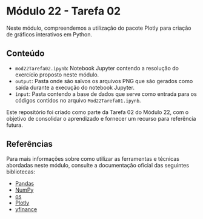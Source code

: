 # Módulo 22 - Tarefa 02

Neste módulo, compreendemos a utilização do pacote Plotly para criação de gráficos interativos em Python.

## Conteúdo

- `mod22Tarefa02.ipynb`: Notebook Jupyter contendo a resolução do exercício proposto neste módulo.
- `output`: Pasta onde são salvos os arquivos PNG que são gerados como saída durante a execução do notebook Jupyter.
- `input`: Pasta contendo a base de dados que serve como entrada para os códigos contidos no arquivo `Mod22Tarefa01.ipynb`.

Este repositório foi criado como parte da Tarefa 02 do Módulo 22, com o objetivo de consolidar o aprendizado e fornecer um recurso para referência futura.

## Referências

Para mais informações sobre como utilizar as ferramentas e técnicas abordadas neste módulo, consulte a documentação oficial das seguintes bibliotecas:

- [Pandas](https://pandas.pydata.org/docs/)
- [NumPy](https://numpy.org/doc/)
- [os](https://docs.python.org/3/library/os.html)
- [Plotly](https://plotly.com/python/)
- [yfinance](https://pypi.org/project/yfinance/)
